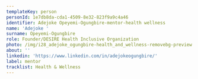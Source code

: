 ```yaml
---
templateKey: person
personId: 1e7db8da-cda1-4509-8e32-823f9a9c4a46
identifier: Adejoke Opeyemi-Ogungbire-mentor-health wellness
name: 'Adejoke '
surname: Opeyemi-Ogungbire
role: Founder/DESIRE Health Inclusive Organization
photo: /img/i28_adejoke_ogungbire-health_and_wellness-removebg-preview.png
about: ''
linkedin: 'https://www.linkedin.com/in/adejokeogungbire/'
label: mentor
tracklist: Health & Wellness
---
```

